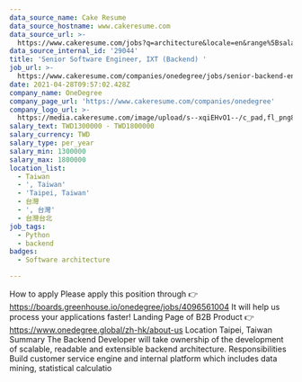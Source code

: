 ```yaml
---
data_source_name: Cake Resume
data_source_hostname: www.cakeresume.com
data_source_url: >-
  https://www.cakeresume.com/jobs?q=architecture&locale=en&range%5Bsalary_range%5D%5Bmin%5D=1000000&page=4
data_source_internal_id: '29044'
title: 'Senior Software Engineer, IXT (Backend) '
job_url: >-
  https://www.cakeresume.com/companies/onedegree/jobs/senior-backend-engineer-b2b-product
date: 2021-04-28T09:57:02.428Z
company_name: OneDegree
company_page_url: 'https://www.cakeresume.com/companies/onedegree'
company_logo_url: >-
  https://media.cakeresume.com/image/upload/s--xqiEHvO1--/c_pad,fl_png8,h_200,w_200/v1578296147/zhabcskfo2ifv72dmwtx.png
salary_text: TWD1300000 - TWD1800000
salary_currency: TWD
salary_type: per_year
salary_min: 1300000
salary_max: 1800000
location_list:
  - Taiwan
  - ', Taiwan'
  - 'Taipei, Taiwan'
  - 台灣
  - ', 台灣'
  - 台灣台北
job_tags:
  - Python
  - backend
badges:
  - Software architecture

---
```


How to apply Please apply this position through 👉 https://boards.greenhouse.io/onedegree/jobs/4096561004 It will help us process your applications faster! Landing Page of B2B Product 👉 https://www.onedegree.global/zh-hk/about-us Location Taipei, Taiwan Summary The Backend Developer will take ownership of the development of scalable, readable and extensible backend architecture. Responsibilities Build customer service engine and internal platform which includes data mining, statistical calculatio